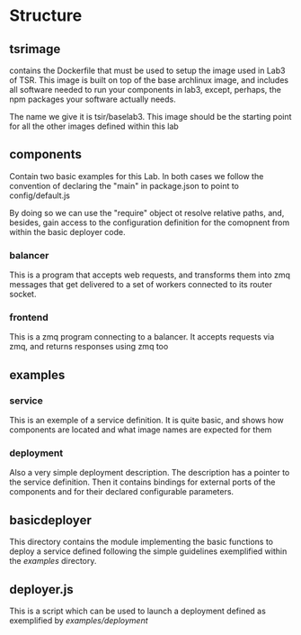 # Structure

## tsrimage 

contains the Dockerfile that must be used to setup the image used in Lab3 of TSR.
This image is built on top of the base archlinux image, and includes all software needed to 
run your components in lab3, except, perhaps, the npm packages your software actually needs.

The name we give it is tsir/baselab3. This image should be the starting point for all the other images defined within this lab

## components
Contain two basic examples for this Lab.
In both cases we follow the convention of declaring the "main" in package.json
to point to config/default.js

By doing so we can use the "require" object ot resolve relative paths, and, besides,
gain access to the configuration definition for the comopnent from within the
basic deployer code.

### balancer
This is a program that accepts web requests, and transforms them into zmq messages
that get delivered to a set of workers connected to its router socket.

### frontend
This is a zmq program connecting to a balancer. It accepts requests via zmq, and returns responses using zmq too

## examples
### service
This is an exemple of a service definition. It is quite basic, and shows how components are located
and what image names are expected for them

### deployment
Also a very simple deployment description.
The description has a pointer to the service definition.
Then it contains bindings for external ports of the components
and for their declared configurable parameters.

## basicdeployer
This directory contains the module implementing the basic functions to deploy a service
defined following the simple guidelines exemplified within the *examples* directory.

## deployer.js
This is a script which can be used to launch a deployment defined as exemplified by *examples/deployment*

